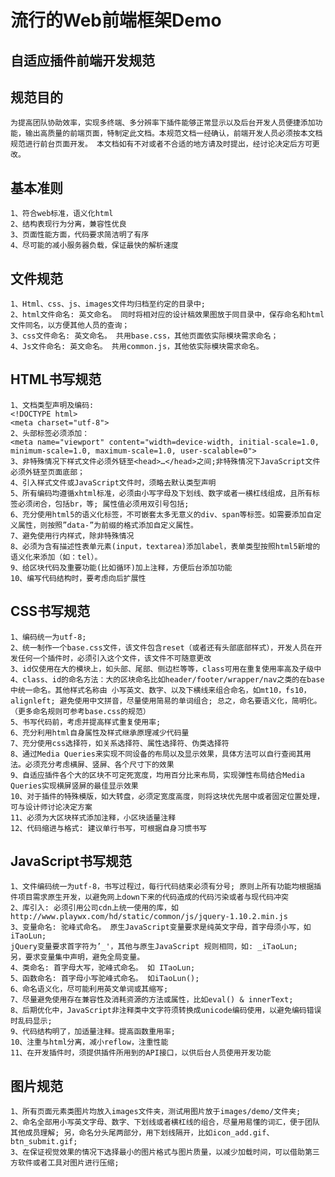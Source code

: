 流行的Web前端框架Demo
==============================


自适应插件前端开发规范
--------------------------
规范目的
--------------------------
	为提高团队协助效率，实现多终端、多分辨率下插件能够正常显示以及后台开发人员便捷添加功能，输出高质量的前端页面，特制定此文档。本规范文档一经确认，前端开发人员必须按本文档规范进行前台页面开发。 本文档如有不对或者不合适的地方请及时提出，经讨论决定后方可更改。
基本准则
--------------------------
	1、符合web标准，语义化html
	2、结构表现行为分离，兼容性优良
	3、页面性能方面，代码要求简洁明了有序
	4、尽可能的减小服务器负载，保证最快的解析速度
文件规范
--------------------------
	1、Html、css、js、images文件均归档至约定的目录中;
	2、html文件命名: 英文命名。 同时将相对应的设计稿效果图放于同目录中，保存命名和html文件同名，以方便其他人员的查询；
	3、css文件命名: 英文命名。 共用base.css，其他页面依实际模块需求命名；
	4、Js文件命名: 英文命名。 共用common.js，其他依实际模块需求命名。
HTML书写规范
--------------------------
	1、文档类型声明及编码:
	<!DOCTYPE html>
	<meta charset="utf-8"> 
	2、头部标签必须添加：
	<meta name="viewport" content="width=device-width, initial-scale=1.0, minimum-scale=1.0, maximum-scale=1.0, user-scalable=0">
	3、非特殊情况下样式文件必须外链至<head>…</head>之间;非特殊情况下JavaScript文件必须外链至页面底部；
	4、引入样式文件或JavaScript文件时，须略去默认类型声明
	5、所有编码均遵循xhtml标准，必须由小写字母及下划线、数字或者一横杠线组成，且所有标签必须闭合，包括br，等; 属性值必须用双引号包括;
	6、充分使用html5的语义化标签，不可嵌套太多无意义的div、span等标签。如需要添加自定义属性，则按照”data-”为前缀的格式添加自定义属性。
	7、避免使用行内样式，除非特殊情况
	8、必须为含有描述性表单元素(input，textarea)添加label，表单类型按照html5新增的语义化来添加（如：tel）。
	9、给区块代码及重要功能(比如循环)加上注释，方便后台添加功能
	10、编写代码结构时，要考虑向后扩展性
CSS书写规范
--------------------------
	1、编码统一为utf-8;
	2、统一制作一个base.css文件，该文件包含reset（或者还有头部底部样式），开发人员在开发任何一个插件时，必须引入这个文件，该文件不可随意更改
	3、id仅使用在大的模块上，如头部、尾部、侧边栏等等，class可用在重复使用率高及子级中
	4、class、id的命名方法：大的区块命名比如header/footer/wrapper/nav之类的在base中统一命名。其他样式名称由 小写英文、数字、以及下横线来组合命名，如mt10，fs10，alignleft; 避免使用中文拼音，尽量使用简易的单词组合; 总之，命名要语义化，简明化。（更多命名规则可参考base.css的规范）
	5、书写代码前，考虑并提高样式重复使用率;
	6、充分利用html自身属性及样式继承原理减少代码量
	7、充分使用css选择符，如关系选择符、属性选择符、伪类选择符
	8、通过Media Queries来实现不同设备的布局以及显示效果，具体方法可以自行查阅其用法。必须充分考虑横屏、竖屏、各个尺寸下的效果
	9、自适应插件各个大的区块不可定死宽度，均用百分比来布局，实现弹性布局结合Media Queries实现横屏竖屏的最佳显示效果
	10、对于插件的特殊模版，如大转盘，必须定宽度高度，则将这块优先居中或者固定位置处理，可与设计师讨论决定方案
	11、必须为大区块样式添加注释，小区块适量注释
	12、代码缩进与格式: 建议单行书写，可根据自身习惯书写
JavaScript书写规范
--------------------------
	1、文件编码统一为utf-8，书写过程过，每行代码结束必须有分号; 原则上所有功能均根据插件项目需求原生开发，以避免网上down下来的代码造成的代码污染或者与现代码冲突
	2、库引入: 必须引用公司cdn上统一使用的库，如http://www.playwx.com/hd/static/common/js/jquery-1.10.2.min.js
	3、变量命名: 驼峰式命名。 原生JavaScript变量要求是纯英文字母，首字母须小写，如iTaoLun;
	jQuery变量要求首字符为’_'，其他与原生JavaScript 规则相同，如: _iTaoLun;
	另，要求变量集中声明，避免全局变量。
	4、类命名: 首字母大写，驼峰式命名。 如 ITaoLun;
	5、函数命名: 首字母小写驼峰式命名。 如iTaoLun();
	6、命名语义化，尽可能利用英文单词或其缩写;
	7、尽量避免使用存在兼容性及消耗资源的方法或属性，比如eval() & innerText;
	8、后期优化中，JavaScript非注释类中文字符须转换成unicode编码使用，以避免编码错误时乱码显示;
	9、代码结构明了，加适量注释。提高函数重用率;
	10、注重与html分离，减小reflow，注重性能
	11、在开发插件时，须提供插件所用到的API接口，以供后台人员使用开发功能
图片规范
--------------------------
	1、所有页面元素类图片均放入images文件夹，测试用图片放于images/demo/文件夹;
	2、命名全部用小写英文字母、数字、下划线或者横杠线的组合，尽量用易懂的词汇，便于团队其他成员理解; 另，命名分头尾两部分，用下划线隔开，比如icon_add.gif、btn_submit.gif;
	3、在保证视觉效果的情况下选择最小的图片格式与图片质量，以减少加载时间，可以借助第三方软件或者工具对图片进行压缩;

